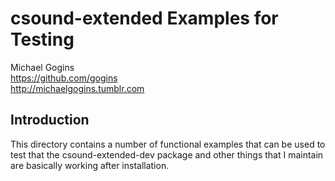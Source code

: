 # csound-extended Examples for Testing

Michael Gogins<br>
https://github.com/gogins<br>
http://michaelgogins.tumblr.com

## Introduction

This directory contains a number of functional examples that can be used to 
test that the csound-extended-dev package and other things that I maintain are 
basically working after installation. 

